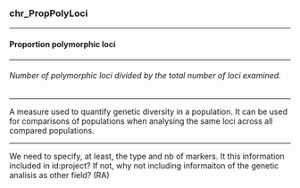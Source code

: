 ### chr_PropPolyLoci



------
#### Proportion polymorphic loci



------
###### Number of polymorphic loci divided by the total number of loci examined.



------
A measure used to quantify genetic diversity in a population. It can be used for comparisons of populations when analysing the same loci across all compared populations.



------
We need to specify, at least, the type and nb of markers. It this information included in id:project? If not, why not including informaiton of the genetic analisis as other field? (RA)